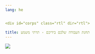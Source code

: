 ```yaml
---
lang: he


<div id="corps" class="rtl" dir="rtl">

title: תחנת העבודה שלכם בידיכם - תרתי משמע
---
```


<img src="Images/earth.png" />





